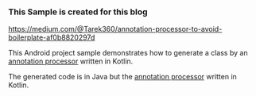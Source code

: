### This Sample is created for this blog
https://medium.com/@Tarek360/annotation-processor-to-avoid-boilerplate-af0b8820297d

This Android project sample demonstrates how to generate a class by an [annotation processor](/processor/src/main/java/com/tarek360/EasyJSONProcessor.kt) written in Kotlin.

The generated code is in Java but the [annotation processor](/processor/src/main/java/com/tarek360/EasyJSONProcessor.kt) written in Kotlin.